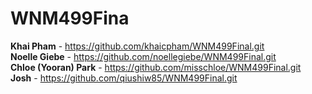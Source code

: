 # WNM499Fina

**Khai Pham** - https://github.com/khaicpham/WNM499Final.git  
**Noelle Giebe** - https://github.com/noellegiebe/WNM499Final.git  
**Chloe (Yooran) Park** - https://github.com/misschloe/WNM499Final.git  
**Josh** - https://github.com/qiushiw85/WNM499Final.git
